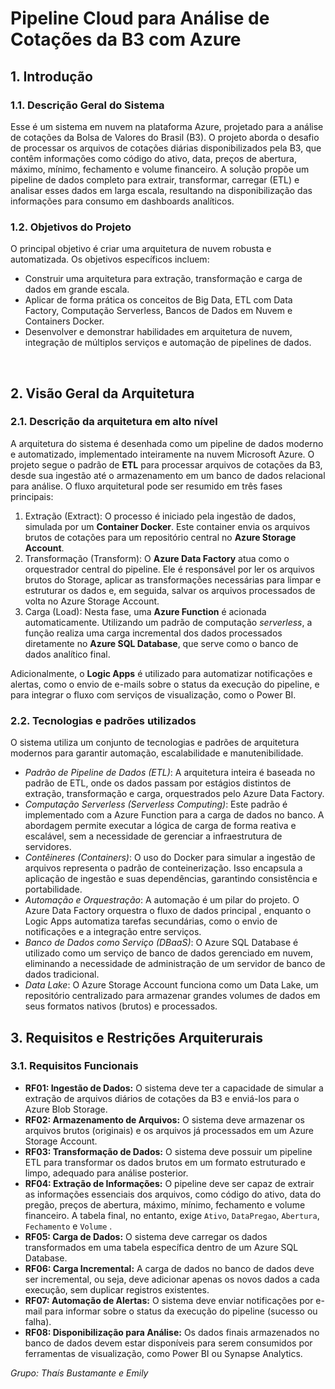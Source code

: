 # Pipeline Cloud para Análise de Cotações da B3 com Azure

## 1. Introdução

### 1.1. Descrição Geral do Sistema
Esse é um sistema em nuvem na plataforma Azure, projetado para a análise de cotações da Bolsa de Valores do Brasil (B3). O projeto aborda o desafio de processar os arquivos de cotações diárias disponibilizados pela B3, que contêm informações como código do ativo, data, preços de abertura, máximo, mínimo, fechamento e volume financeiro. A solução propõe um pipeline de dados completo para extrair, transformar, carregar (ETL) e analisar esses dados em larga escala, resultando na disponibilização das informações para consumo em dashboards analíticos.

### 1.2. Objetivos do Projeto
O principal objetivo é criar uma arquitetura de nuvem robusta e automatizada. Os objetivos específicos incluem:
- Construir uma arquitetura para extração, transformação e carga de dados em grande escala.
- Aplicar de forma prática os conceitos de Big Data, ETL com Data Factory, Computação Serverless, Bancos de Dados em Nuvem e Containers Docker.
- Desenvolver e demonstrar habilidades em arquitetura de nuvem, integração de múltiplos serviços e automação de pipelines de dados.

<br>

## 2. Visão Geral da Arquitetura

### 2.1. Descrição da arquitetura em alto nível
A arquitetura do sistema é desenhada como um pipeline de dados moderno e automatizado, implementado inteiramente na nuvem Microsoft Azure. O projeto segue o padrão de **ETL** para processar arquivos de cotações da B3, desde sua ingestão até o armazenamento em um banco de dados relacional para análise.
O fluxo arquitetural pode ser resumido em três fases principais:
 1. Extração (Extract): O processo é iniciado pela ingestão de dados, simulada por um **Container Docker**. Este container envia os arquivos brutos de cotações para um repositório central no **Azure Storage Account**.
 2. Transformação (Transform): O **Azure Data Factory** atua como o orquestrador central do pipeline. Ele é responsável por ler os arquivos brutos do Storage, aplicar as transformações necessárias para limpar e estruturar os dados e, em seguida, salvar os arquivos processados de volta no Azure Storage Account.
 3. Carga (Load): Nesta fase, uma **Azure Function** é acionada automaticamente. Utilizando um padrão de computação *serverless*, a função realiza uma carga incremental dos dados processados diretamente no **Azure SQL Database**, que serve como o banco de dados analítico final.

Adicionalmente, o **Logic Apps** é utilizado para automatizar notificações e alertas, como o envio de e-mails sobre o status da execução do pipeline, e para integrar o fluxo com serviços de visualização, como o Power BI.

### 2.2. Tecnologias e padrões utilizados

O sistema utiliza um conjunto de tecnologias e padrões de arquitetura modernos para garantir automação, escalabilidade e manutenibilidade.
- *Padrão de Pipeline de Dados (ETL)*: A arquitetura inteira é baseada no padrão de ETL, onde os dados passam por estágios distintos de extração, transformação e carga, orquestrados pelo Azure Data Factory.
- *Computação Serverless (Serverless Computing)*: Este padrão é implementado com a Azure Function para a carga de dados no banco. A abordagem permite executar a lógica de carga de forma reativa e escalável, sem a necessidade de gerenciar a infraestrutura de servidores.
- *Contêineres (Containers)*: O uso do Docker para simular a ingestão de arquivos representa o padrão de conteinerização. Isso encapsula a aplicação de ingestão e suas dependências, garantindo consistência e portabilidade.
- *Automação e Orquestração*: A automação é um pilar do projeto. O Azure Data Factory orquestra o fluxo de dados principal , enquanto o Logic Apps automatiza tarefas secundárias, como o envio de notificações e a integração entre serviços.
- *Banco de Dados como Serviço (DBaaS)*: O Azure SQL Database é utilizado como um serviço de banco de dados gerenciado em nuvem, eliminando a necessidade de administração de um servidor de banco de dados tradicional.
- *Data Lake*: O Azure Storage Account funciona como um Data Lake, um repositório centralizado para armazenar grandes volumes de dados em seus formatos nativos (brutos) e processados.


## 3. Requisitos e Restrições Arquiterurais

### 3.1. Requisitos Funcionais
- **RF01: Ingestão de Dados:** O sistema deve ter a capacidade de simular a extração de arquivos diários de cotações da B3 e enviá-los para o Azure Blob Storage.
- **RF02: Armazenamento de Arquivos:** O sistema deve armazenar os arquivos brutos (originais) e os arquivos já processados em um Azure Storage Account.
- **RF03: Transformação de Dados:** O sistema deve possuir um pipeline ETL para transformar os dados brutos em um formato estruturado e limpo, adequado para análise posterior.
- **RF04: Extração de Informações:** O pipeline deve ser capaz de extrair as informações essenciais dos arquivos, como código do ativo, data do pregão, preços de abertura, máximo, mínimo, fechamento e volume financeiro. A tabela final, no entanto, exige `Ativo`, `DataPregao`, `Abertura`, `Fechamento` e `Volume` .
- **RF05: Carga de Dados:** O sistema deve carregar os dados transformados em uma tabela específica dentro de um Azure SQL Database.
- **RF06: Carga Incremental:** A carga de dados no banco de dados deve ser incremental, ou seja, deve adicionar apenas os novos dados a cada execução, sem duplicar registros existentes.
- **RF07: Automação de Alertas:** O sistema deve enviar notificações por e-mail para informar sobre o status da execução do pipeline (sucesso ou falha).
- **RF08: Disponibilização para Análise:** Os dados finais armazenados no banco de dados devem estar disponíveis para serem consumidos por ferramentas de visualização, como Power BI ou Synapse Analytics.


*Grupo: Thaís Bustamante e Emily*
